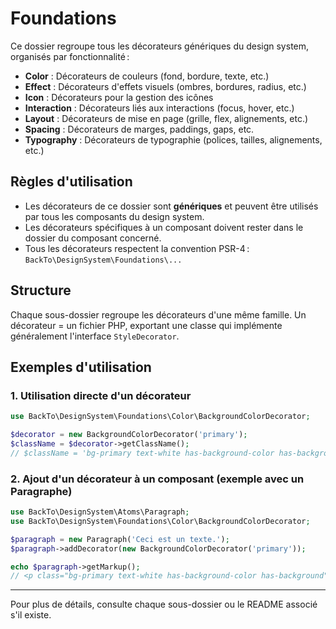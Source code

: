 # Foundations

Ce dossier regroupe tous les décorateurs génériques du design system, organisés par fonctionnalité : 

- **Color** : Décorateurs de couleurs (fond, bordure, texte, etc.)
- **Effect** : Décorateurs d'effets visuels (ombres, bordures, radius, etc.)
- **Icon** : Décorateurs pour la gestion des icônes
- **Interaction** : Décorateurs liés aux interactions (focus, hover, etc.)
- **Layout** : Décorateurs de mise en page (grille, flex, alignements, etc.)
- **Spacing** : Décorateurs de marges, paddings, gaps, etc.
- **Typography** : Décorateurs de typographie (polices, tailles, alignements, etc.)

## Règles d'utilisation

- Les décorateurs de ce dossier sont **génériques** et peuvent être utilisés par tous les composants du design system.
- Les décorateurs spécifiques à un composant doivent rester dans le dossier du composant concerné.
- Tous les décorateurs respectent la convention PSR-4 : `BackTo\DesignSystem\Foundations\...`

## Structure

Chaque sous-dossier regroupe les décorateurs d'une même famille. Un décorateur = un fichier PHP, exportant une classe qui implémente généralement l'interface `StyleDecorator`.

## Exemples d'utilisation

### 1. Utilisation directe d'un décorateur

```php
use BackTo\DesignSystem\Foundations\Color\BackgroundColorDecorator;

$decorator = new BackgroundColorDecorator('primary');
$className = $decorator->getClassName();
// $className = 'bg-primary text-white has-background-color has-background'
```

### 2. Ajout d'un décorateur à un composant (exemple avec un Paragraphe)

```php
use BackTo\DesignSystem\Atoms\Paragraph;
use BackTo\DesignSystem\Foundations\Color\BackgroundColorDecorator;

$paragraph = new Paragraph('Ceci est un texte.');
$paragraph->addDecorator(new BackgroundColorDecorator('primary'));

echo $paragraph->getMarkup();
// <p class="bg-primary text-white has-background-color has-background">Ceci est un texte.</p>
```

---

Pour plus de détails, consulte chaque sous-dossier ou le README associé s'il existe. 